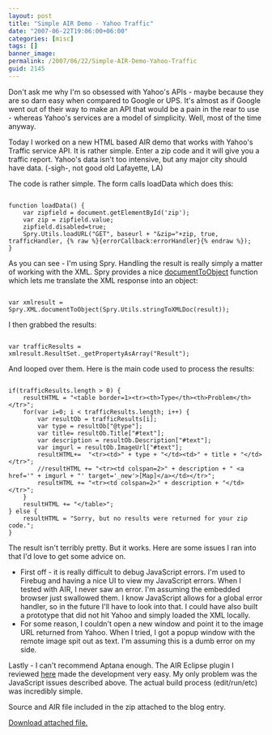 ```yaml
---
layout: post
title: "Simple AIR Demo - Yahoo Traffic"
date: "2007-06-22T19:06:00+06:00"
categories: [misc]
tags: []
banner_image: 
permalink: /2007/06/22/Simple-AIR-Demo-Yahoo-Traffic
guid: 2145
---
```


Don't ask me why I'm so obsessed with Yahoo's APIs - maybe because they are so darn easy when compared to Google or UPS. It's almost as if Google went out of their way to make an API that would be a pain in the rear to use - whereas Yahoo's services are a model of simplicity. Well, most of the time anyway.

Today I worked on a new HTML based AIR demo that works with Yahoo's Traffic service API. It is rather simple. Enter a zip code and it will give you a traffic report. Yahoo's data isn't too intensive, but any major city should have data. (-sigh-, not good old Lafayette, LA)
<!--more-->
The code is rather simple. The form calls loadData which does this:

<code>
function loadData() { 
	var zipfield = document.getElementById('zip');
	var zip = zipfield.value;
	zipfield.disabled=true;
	Spry.Utils.loadURL("GET", baseurl + "&zip="+zip, true, trafficHandler, {% raw %}{errorCallback:errorHandler}{% endraw %});	
}
</code>

As you can see - I'm using Spry. Handling the result is really simply a matter of working with the XML. Spry provides a nice <a href="http://www.raymondcamden.com/index.cfm/2006/12/17/Spry-14-documentToObject-makes-XML-handling-easy">documentToObject</a> function which lets me translate the XML response into an object:

<code>
var xmlresult = Spry.XML.documentToObject(Spry.Utils.stringToXMLDoc(result));
</code>

I then grabbed the results:

<code>
var trafficResults = xmlresult.ResultSet._getPropertyAsArray("Result");
</code>

And looped over them. Here is the main code used to process the results:

<code>
if(trafficResults.length &gt; 0) {
	resultHTML = "&lt;table border=1&gt;&lt;tr&gt;&lt;th&gt;Type&lt;/th&gt;&lt;th&gt;Problem&lt;/th&gt;&lt;/tr&gt;";
	for(var i=0; i &lt; trafficResults.length; i++) {
		var resultOb = trafficResults[i];
		var type = resultOb["@type"];
		var title= resultOb.Title["#text"];
		var description = resultOb.Description["#text"];
		var imgurl = resultOb.ImageUrl["#text"];
		resultHTML+=  "&lt;tr&gt;&lt;td&gt;" + type + "&lt;/td&gt;&lt;td&gt;" + title + "&lt;/td&gt;&lt;/tr&gt;";
		//resultHTML += "&lt;tr&gt;&lt;td colspan=2&gt;" + description + " &lt;a href='" + imgurl + "' target='_new'&gt;[Map]&lt;/a&gt;&lt;/td&gt;&lt;/tr&gt;";
		resultHTML += "&lt;tr&gt;&lt;td colspan=2&gt;" + description + "&lt;/td&gt;&lt;/tr&gt;";
	}
	resultHTML += "&lt;/table&gt;";	
} else {
	resultHTML = "Sorry, but no results were returned for your zip code.";
}
</code>

The result isn't terribly pretty. But it works. Here are some issues I ran into that I'd love to get some advice on.

<ul>
<li>First off - it is really difficult to debug JavaScript errors. I'm used to Firebug and having a nice UI to view my JavaScript errors. When I tested with AIR, I never saw an error. I'm assuming the embedded browser just swallowed them. I know JavaScript allows for a global error handler, so in the future I'll have to look into that. I could have also built a prototype that did not hit Yahoo and simply loaded the XML locally.
<li>For some reason, I couldn't open a new window and point it to the image URL returned from Yahoo. When I tried, I got a popup window with the remote image spit out as text. I'm assuming this is a dumb error on my side.
</ul>

Lastly - I can't recommend Aptana enough. The AIR Eclipse plugin I reviewed <a href="http://www.coldfusionjedi.com/index.cfm/2007/6/12/Aptana-adds-AIR-Support">here</a> made the development very easy. My only problem was the JavaScript issues described above. The actual build process (edit/run/etc) was incredibly simple. 

Source and AIR file included in the zip attached to the blog entry.<p><a href='enclosures/C{% raw %}%3A%{% endraw %}5Chosts{% raw %}%5Cwww%{% endraw %}2Ecoldfusionjedi{% raw %}%2Ecom%{% endraw %}5Cenclosures{% raw %}%2FYahoo%{% endraw %}20Traffic%2Ezip'>Download attached file.</a></p>